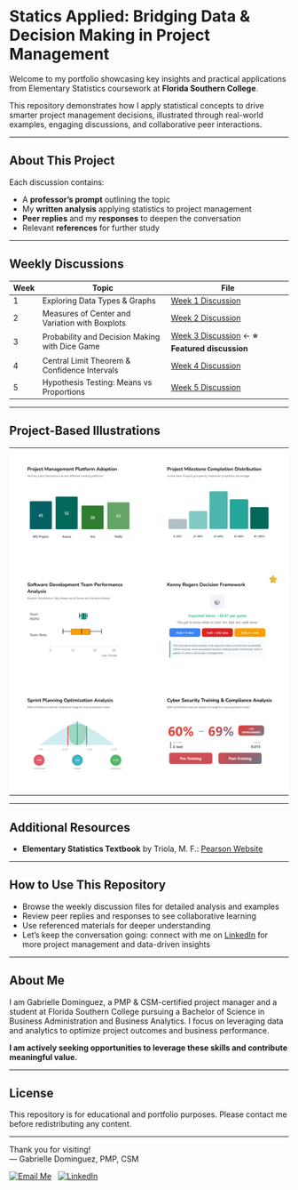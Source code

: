 # Statics Applied: Bridging Data & Decision Making in Project Management

Welcome to my portfolio showcasing key insights and practical applications from Elementary Statistics coursework at **Florida Southern College**.

This repository demonstrates how I apply statistical concepts to drive smarter project management decisions, illustrated through real-world examples, engaging discussions, and collaborative peer interactions.

---

## About This Project

Each discussion contains:  
- A **professor’s prompt** outlining the topic  
- My **written analysis** applying statistics to project management  
- **Peer replies** and my **responses** to deepen the conversation  
- Relevant **references** for further study  

---

## Weekly Discussions

| Week | Topic                                       | File                                    |
|------|---------------------------------------------|-----------------------------------------|
| 1    | Exploring Data Types & Graphs               | [Week 1 Discussion](week01-discussion.md) |
| 2    | Measures of Center and Variation with Boxplots | [Week 2 Discussion](week02-discussion.md) |
| 3    | Probability and Decision Making with Dice Game | [Week 3 Discussion](week03-discussion.md) ← **⭐ Featured discussion** |
| 4    | Central Limit Theorem & Confidence Intervals | [Week 4 Discussion](week04-discussion.md) |
| 5    | Hypothesis Testing: Means vs Proportions    | [Week 5 Discussion](week05-discussion.md) |

---

## Project-Based Illustrations

<table style="width: 100%; table-layout: fixed;">
  <!-- Week 1 -->
  <tr>
    <td align="center" style="padding: 15px; background-color: #fff; width: 50%;">
      <a href="week01-discussion.html">
        <img
          src="https://github.com/GabrielleDominguez/Statics-Applied-Bridging-Data-Decision-Making-in-Project-Management/raw/c07f9deae71ee44ee9b6c215b9ac8890221f271e/thumbnail%201%2C%20post.png"
          alt="Week 1 Graphic - Updated"
          style="width: 600px; height: auto; object-fit: contain;"
        />
      </a>
    </td>
    <td align="center" style="padding: 15px; background-color: #fff; width: 50%;">
      <a href="week01-discussion.html">
        <img
          src="https://github.com/GabrielleDominguez/Statics-Applied-Bridging-Data-Decision-Making-in-Project-Management/raw/c07f9deae71ee44ee9b6c215b9ac8890221f271e/thumbnail%202%2C%20post.png"
          alt="Week 1 Graph Variation - Updated"
          style="width: 600px; height: auto; object-fit: contain;"
        />
      </a>
    </td>
  </tr>

  <!-- Week 2 & Week 3 -->
  <tr>
    <td align="center" style="padding: 15px; background-color: #fff; width: 50%;">
      <a href="week02-discussion.html">
        <img
          src="https://github.com/GabrielleDominguez/Statics-Applied-Bridging-Data-Decision-Making-in-Project-Management/raw/5bbfc26ccf0bdb77807f6c550823e9def342452b/thumbnail%203%2C%20post.png"
          alt="Week 2 Slot 3 - Final Thumbnail"
          style="width: 600px; height: auto; object-fit: contain;"
        />
      </a>
    </td>
    <td align="center" style="padding: 15px; background-color: #fff; width: 50%;">
      <a href="week03-discussion.html">
        <img
          src="https://github.com/GabrielleDominguez/Statics-Applied-Bridging-Data-Decision-Making-in-Project-Management/raw/a6e29fe5131c603b0cf0589c7cd2849d3b79f7e5/thumbnail%204%2C%20post%20w%20star%20v3.png"
          alt="Week 3 Graphic - Star V3"
          style="width: 600px; height: auto; object-fit: contain;"
        />
      </a>
    </td>
  </tr>

  <!-- Week 4 & Week 5 -->
  <tr>
    <td align="center" style="padding: 15px; background-color: #fff; width: 50%;">
      <a href="week04-discussion.html">
        <img
          src="https://github.com/GabrielleDominguez/Statics-Applied-Bridging-Data-Decision-Making-in-Project-Management/raw/e0bbd7a7f691cc705e804e1b6d612bef786205f1/thumbnail%205%2C%20post%20(final%20v2).png"
          alt="Week 4 Illustration - Final V2"
          style="width: 600px; height: auto; object-fit: contain;"
        />
      </a>
    </td>
    <td align="center" style="padding: 15px; background-color: #fff; width: 50%;">
      <a href="week05-discussion.html">
        <img
          src="https://github.com/GabrielleDominguez/Statics-Applied-Bridging-Data-Decision-Making-in-Project-Management/raw/e5de1c69e920603f9ccbef413e3522006daa5435/thumbnail%206%2C%20post%20v6.png"
          alt="Week 5 Graphic - Final v6"
          style="width: 600px; height: auto; object-fit: contain;"
        />
      </a>
    </td>
  </tr>
</table>

---

## Additional Resources

- **Elementary Statistics Textbook** by Triola, M. F.: [Pearson Website](https://www.pearson.com/en-us/subject-catalog/p/elementary-statistics/P200000006399/9780137366446?srsltid=AfmBOop8xN8ZxkM5WyngISxC95exMUdZT0OO9hPBOkOjo8TVQgPUJjXr)

---

## How to Use This Repository

- Browse the weekly discussion files for detailed analysis and examples  
- Review peer replies and responses to see collaborative learning  
- Use referenced materials for deeper understanding  
- Let’s keep the conversation going: connect with me on [LinkedIn](https://www.linkedin.com/in/gabrielle-r-dominguez) for more project management and data-driven insights

---

## About Me

I am Gabrielle Dominguez, a PMP & CSM-certified project manager and a student at Florida Southern College pursuing a Bachelor of Science in Business Administration and Business Analytics. I focus on leveraging data and analytics to optimize project outcomes and business performance.

**I am actively seeking opportunities to leverage these skills and contribute meaningful value.**

---

## License

This repository is for educational and portfolio purposes. Please contact me before redistributing any content.

---

Thank you for visiting!  
— Gabrielle Dominguez, PMP, CSM

[![Email Me](https://img.shields.io/badge/Email-Me-6B7280?style=for-the-badge&logo=gmail&logoColor=white)](mailto:gabrielledominguez05@gmail.com)&nbsp;&nbsp;
[![LinkedIn](https://img.shields.io/badge/-LinkedIn-0077B5?style=for-the-badge&logo=linkedin&logoColor=white)](https://www.linkedin.com/in/gabrielle-r-dominguez)
